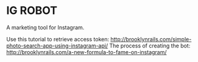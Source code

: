 IG ROBOT
========

A marketing tool for Instagram.

Use this tutorial to retrieve access token: http://brooklynrails.com/simple-photo-search-app-using-instagram-api/
The process of creating the bot: http://brooklynrails.com/a-new-formula-to-fame-on-instagram/